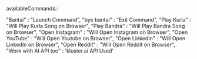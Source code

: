 availableCommands::

"Bantai" : "Launch Command",
"bye bantai" : "Exit Command",
"Play Kurla" : "Will Play Kurla Song on Browser",
"Play Bandra" : "Will Play Bandra Song on Browser",
"Open Instagram" : "Will Open Instagram on Browser",
"Open YouTube" : "Will Open Youtube on Browser",
"Open LinkedIn" : "Will Open LinkedIn on Browser",
"Open Reddit" : "Will Open Reddit on Browser",  
"Work with AI API too" : 'kluster.ai API Used'
